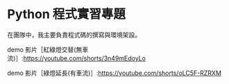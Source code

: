 # Python 程式實習專題
在團隊中，我主要負責程式碼的撰寫與環境架設。

demo 影片［紅綠燈交替(無車流)］:https://youtube.com/shorts/3n49mEdoyLo

demo 影片［綠燈延長(有車流)］:https://youtube.com/shorts/oLC5F-RZRXM
